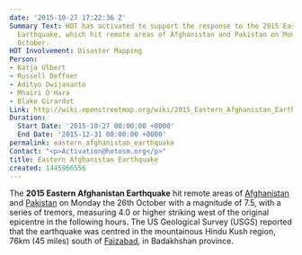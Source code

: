 ```yaml
---
date: '2015-10-27 17:22:36 Z'
Summary Text: HOT has activated to support the response to the 2015 Eastern Afghanistan
  Earthquake, which hit remote areas of Afghanistan and Pakistan on Monday the 26th
  October.
HOT Involvement: Disaster Mapping
Person:
- Katja Ulbert
- Russell Deffner
- Adityo Dwijananto
- Mhairi O'Hara
- Blake Girardot
Link: http://wiki.openstreetmap.org/wiki/2015_Eastern_Afghanistan_Earthquake
Duration:
  Start Date: '2015-10-27 00:00:00 +0000'
  End Date: '2015-12-31 00:00:00 +0000'
permalink: eastern_afghanistan_earthquake
Contact: "<p>Activation@hotosm.org</p>"
title: Eastern Afghanistan Earthquake
created: 1445966556
---
```

<p>The <strong>2015 Eastern Afghanistan Earthquake</strong> hit remote areas of <a class="mw-redirect" title="Afghanistan" href="http://wiki.openstreetmap.org/wiki/Afghanistan">Afghanistan</a> and <a class="mw-redirect" title="Pakistan" href="http://wiki.openstreetmap.org/wiki/Pakistan">Pakistan</a> on Monday the 26th October with a magnitude of 7.5, with a series of tremors, measuring 4.0 or higher striking west of the original epicentre in the following hours. The US Geological Survey (USGS) reported that the earthquake was centred in the mountainous Hindu Kush region, 76km (45 miles) south of <a title="Faizabad" href="https://en.wikipedia.org/wiki/Fayzabad,_Badakhshan">Faizabad</a>, in Badakhshan province.</p>
